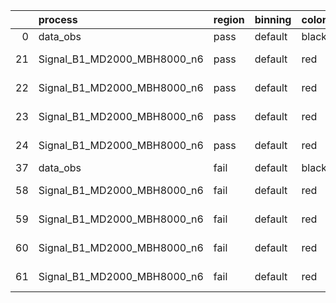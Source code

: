 |    | process                     | region   | binning   | color   | process_type   |   scale | variation   | source_filename                                                      | source_histname    | alias                       | title     |   combine_idx |     lnN |   shapes | syst_type   | direction   | variation_alias   |
|---:|:----------------------------|:---------|:----------|:--------|:---------------|--------:|:------------|:---------------------------------------------------------------------|:-------------------|:----------------------------|:----------|--------------:|--------:|---------:|:------------|:------------|:------------------|
|  0 | data_obs                    | pass     | default   | black   | DATA           |       1 | nominal     | ./histograms_for_2DAlphabet_v18//BH_Data.root                        | hpass              | Data                        | Data      |           nan | nan     |      nan | nan         | nan         | nan               |
| 21 | Signal_B1_MD2000_MBH8000_n6 | pass     | default   | red     | SIGNAL         |       1 | lumi        | ./histograms_for_2DAlphabet_v18//BH_Signal_B1_MD2000_MBH8000_n6.root | hpass              | Signal_B1_MD2000_MBH8000_n6 | BH signal |           nan |   1.016 |      nan | lnN         | nan         | nan               |
| 22 | Signal_B1_MD2000_MBH8000_n6 | pass     | default   | red     | SIGNAL         |       1 | SVM         | ./histograms_for_2DAlphabet_v18//BH_Signal_B1_MD2000_MBH8000_n6.root | hpass_SVMsyst_up   | Signal_B1_MD2000_MBH8000_n6 | BH signal |           nan | nan     |        1 | shapes      | Up          | SVMsyst           |
| 23 | Signal_B1_MD2000_MBH8000_n6 | pass     | default   | red     | SIGNAL         |       1 | SVM         | ./histograms_for_2DAlphabet_v18//BH_Signal_B1_MD2000_MBH8000_n6.root | hpass_SVMsyst_down | Signal_B1_MD2000_MBH8000_n6 | BH signal |           nan | nan     |        1 | shapes      | Down        | SVMsyst           |
| 24 | Signal_B1_MD2000_MBH8000_n6 | pass     | default   | red     | SIGNAL         |       1 | nominal     | ./histograms_for_2DAlphabet_v18//BH_Signal_B1_MD2000_MBH8000_n6.root | hpass              | Signal_B1_MD2000_MBH8000_n6 | BH signal |           nan | nan     |      nan | nan         | nan         | nan               |
| 37 | data_obs                    | fail     | default   | black   | DATA           |       1 | nominal     | ./histograms_for_2DAlphabet_v18//BH_Data.root                        | hfail              | Data                        | Data      |           nan | nan     |      nan | nan         | nan         | nan               |
| 58 | Signal_B1_MD2000_MBH8000_n6 | fail     | default   | red     | SIGNAL         |       1 | lumi        | ./histograms_for_2DAlphabet_v18//BH_Signal_B1_MD2000_MBH8000_n6.root | hfail              | Signal_B1_MD2000_MBH8000_n6 | BH signal |           nan |   1.016 |      nan | lnN         | nan         | nan               |
| 59 | Signal_B1_MD2000_MBH8000_n6 | fail     | default   | red     | SIGNAL         |       1 | SVM         | ./histograms_for_2DAlphabet_v18//BH_Signal_B1_MD2000_MBH8000_n6.root | hfail_SVMsyst_up   | Signal_B1_MD2000_MBH8000_n6 | BH signal |           nan | nan     |        1 | shapes      | Up          | SVMsyst           |
| 60 | Signal_B1_MD2000_MBH8000_n6 | fail     | default   | red     | SIGNAL         |       1 | SVM         | ./histograms_for_2DAlphabet_v18//BH_Signal_B1_MD2000_MBH8000_n6.root | hfail_SVMsyst_down | Signal_B1_MD2000_MBH8000_n6 | BH signal |           nan | nan     |        1 | shapes      | Down        | SVMsyst           |
| 61 | Signal_B1_MD2000_MBH8000_n6 | fail     | default   | red     | SIGNAL         |       1 | nominal     | ./histograms_for_2DAlphabet_v18//BH_Signal_B1_MD2000_MBH8000_n6.root | hfail              | Signal_B1_MD2000_MBH8000_n6 | BH signal |           nan | nan     |      nan | nan         | nan         | nan               |